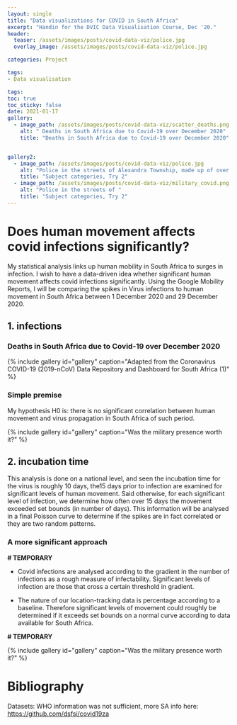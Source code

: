 ```yaml
---
layout: single
title: "Data visualizations for COVID in South Africa"
excerpt: "Handin for the DVIC Data Visualisation Course, Dec '20."
header:
  teaser: /assets/images/posts/covid-data-viz/police.jpg
  overlay_image: /assets/images/posts/covid-data-viz/police.jpg

categories: Project

tags:
- Data visualisation

tags:
toc: true
toc_sticky: false
date: 2021-01-17
gallery:
  - image_path: /assets/images/posts/covid-data-viz/scatter_deaths.png
    alt: " Deaths in South Africa due to Covid-19 over December 2020"
    title: "Deaths in South Africa due to Covid-19 over December 2020"


gallery2:
  - image_path: /assets/images/posts/covid-data-viz/police.jpg
    alt: "Police in the streets of Alexandra Township, made up of over 20000 informal dwellings."
    title: "Subject categories, Try 2"
  - image_path: /assets/images/posts/covid-data-viz/military_covid.png
    alt: "Police in the streets of "
    title: "Subject categories, Try 2"
---
```

# Does human movement affects covid infections significantly?

My statistical analysis links up human mobility in South Africa to surges in infection.  I wish to have a data-driven idea whether significant human movement affects covid infections significantly. Using the Google Mobility Reports, I will be comparing the spikes in Virus infections to human movement in South Africa between 1 December 2020 and 29 December 2020.

## 1. infections

### Deaths in South Africa due to Covid-19 over December 2020

{% include gallery id="gallery" caption="Adapted from the Coronavirus COVID-19 (2019-nCoV) Data Repository and Dashboard for South Africa (1)" %}

### Simple premise
My hypothesis H0 is: there is no significant correlation between human movement and virus propagation in South Africa of such period.

{% include gallery id="gallery" caption="Was the military presence worth it?" %}

<div class="flourish-embed flourish-chart" data-src="visualisation/4990512"><script src="https://public.flourish.studio/resources/embed.js"></script></div>

## 2. incubation time
This analysis is done on a national level, and seen the incubation time for the virus is roughly 10 days, the15 days prior to infection are examined for significant levels of human movement. Said otherwise, for each significant level of infection, we determine how often over 15 days the movement exceeded set bounds (in number of days). This information will be analysed in a final Poisson curve to determine if the spikes are in fact correlated or they are two random patterns.

### A more significant approach
<strong># TEMPORARY</strong>
- Covid infections are analysed according to the gradient in the number of infections as a rough measure of infectability. Significant levels of infection are those that cross a certain threshold in gradient.

- The nature of our location-tracking data is percentage according to a baseline. Therefore significant levels of movement could roughly be determined if it exceeds set bounds on a normal curve according to data available for South Africa.  

<strong># TEMPORARY</strong>

<div class="flourish-embed flourish-scatter" data-src="visualisation/4990187"><script src="https://public.flourish.studio/resources/embed.js"></script></div>

{% include gallery id="gallery" caption="Was the military presence worth it?" %}

# Bibliography

Datasets: WHO information was not sufficient, more SA info here:
https://github.com/dsfsi/covid19za
